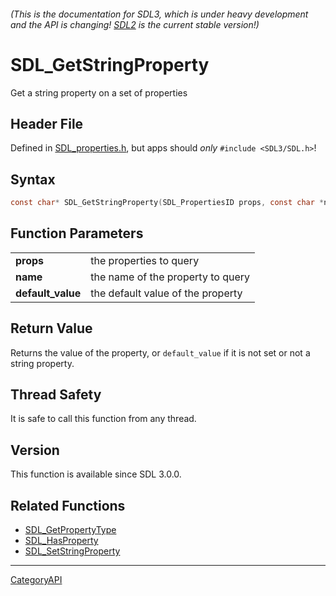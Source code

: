 ###### (This is the documentation for SDL3, which is under heavy development and the API is changing! [SDL2](https://wiki.libsdl.org/SDL2/) is the current stable version!)
# SDL_GetStringProperty

Get a string property on a set of properties 

## Header File

Defined in [SDL_properties.h](https://github.com/libsdl-org/SDL/blob/main/include/SDL3/SDL_properties.h), but apps should _only_ `#include <SDL3/SDL.h>`!

## Syntax

```c
const char* SDL_GetStringProperty(SDL_PropertiesID props, const char *name, const char *default_value);

```

## Function Parameters

|                       |                                   |
| --------------------- | --------------------------------- |
| **props**             | the properties to query           |
| **name**              | the name of the property to query |
| **default_value**     | the default value of the property |

## Return Value

Returns the value of the property, or `default_value` if it is not set or
not a string property.

## Thread Safety

It is safe to call this function from any thread.

## Version

This function is available since SDL 3.0.0.

## Related Functions

* [SDL_GetPropertyType](SDL_GetPropertyType)
* [SDL_HasProperty](SDL_HasProperty)
* [SDL_SetStringProperty](SDL_SetStringProperty)

----
[CategoryAPI](CategoryAPI)

